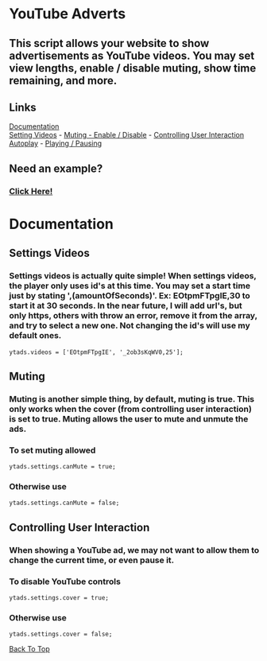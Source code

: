 # YouTube Adverts
## This script allows your website to show advertisements as YouTube videos. You may set view lengths, enable / disable muting, show time remaining, and more.
## Links
[Documentation](#documentation) \
[Setting Videos](#setting-videos) - [Muting - Enable / Disable](#muting) - [Controlling User Interaction](#controlling-user-interaction) \
[Autoplay](#autoplay) - [Playing / Pausing](#playing-pausing)
## Need an example?
### [Click Here!](https://darkheart527.github.io/ytads/example)

# Documentation
## Settings Videos
### Settings videos is actually quite simple! When settings videos, the player only uses id's at this time. You may set a start time just by stating ',(amountOfSeconds)'. Ex: EOtpmFTpgIE,30 to start it at 30 seconds. In the near future, I will add url's, but only https, others with throw an error, remove it from the array, and try to select a new one. Not changing the id's will use my default ones.
```
ytads.videos = ['EOtpmFTpgIE', '_2ob3sKqWV0,25'];
```
## Muting
### Muting is another simple thing, by default, muting is true. This only works when the cover (from controlling user interaction) is set to true. Muting allows the user to mute and unmute the ads.
### To set muting allowed
```
ytads.settings.canMute = true;
```
### Otherwise use
```
ytads.settings.canMute = false;
```
## Controlling User Interaction
### When showing a YouTube ad, we may not want to allow them to change the current time, or even pause it.
### To disable YouTube controls
```
ytads.settings.cover = true;
```
### Otherwise use
```
ytads.settings.cover = false;
```
[Back To Top](#youtube-adverts)
